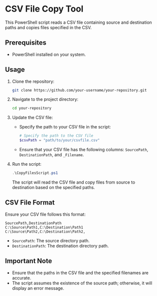 # CSV File Copy Tool

This PowerShell script reads a CSV file containing source and destination paths and copies files specified in the CSV.

## Prerequisites

- PowerShell installed on your system.

## Usage

1. Clone the repository:

   ```bash
   git clone https://github.com/your-username/your-repository.git
   ```

2. Navigate to the project directory:

   ```bash
   cd your-repository
   ```

3. Update the CSV file:

   - Specify the path to your CSV file in the script:

     ```powershell
     # Specify the path to the CSV file
     $csvPath = "path/to/your/csvfile.csv"
     ```

   - Ensure that your CSV file has the following columns: `SourcePath`, `DestinationPath`, and `_Filename`.

4. Run the script:

   ```powershell
   .\CopyFilesScript.ps1
   ```

   The script will read the CSV file and copy files from source to destination based on the specified paths.

## CSV File Format

Ensure your CSV file follows this format:

```csv
SourcePath,DestinationPath
C:\Source\Path1,C:\Destination\Path1
C:\Source\Path2,C:\Destination\Path2,
```

- `SourcePath`: The source directory path.
- `DestinationPath`: The destination directory path.
## Important Note

- Ensure that the paths in the CSV file and the specified filenames are accurate.
- The script assumes the existence of the source path; otherwise, it will display an error message.
